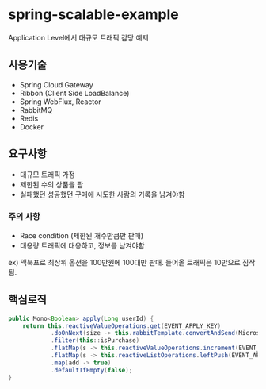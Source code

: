 # spring-scalable-example

Application Level에서 대규모 트래픽 감당 예제

## 사용기술
- Spring Cloud Gateway
- Ribbon (Client Side LoadBalance)
- Spring WebFlux, Reactor
- RabbitMQ
- Redis
- Docker

## 요구사항
- 대규모 트래픽 가정
- 제한된 수의 상품을 팜
- 실패했던 성공했던 구매에 시도한 사람의 기록을 남겨야함

### 주의 사항
- Race condition (제한된 개수만큼만 판매)
- 대용량 트래픽에 대응하고, 정보를 남겨야함

ex) 맥북프로 최상위 옵션을 100만원에 100대만 판매. 들어올 트래픽은 10만으로 짐작됨.

## 핵심로직
```java
public Mono<Boolean> apply(Long userId) {
    return this.reactiveValueOperations.get(EVENT_APPLY_KEY)
            .doOnNext(size -> this.rabbitTemplate.convertAndSend(MicroserviceApplication.EVENT_TOPIC, "foo.bar.baz", userId))
            .filter(this::isPurchase)
            .flatMap(s -> this.reactiveValueOperations.increment(EVENT_APPLY_KEY))
            .flatMap(s -> this.reactiveListOperations.leftPush(EVENT_APPLY_LIST, userId.toString()))
            .map(add -> true)
            .defaultIfEmpty(false);
}
```

